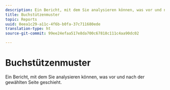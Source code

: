```yaml
---
description: Ein Bericht, mit dem Sie analysieren können, was vor und nach der gewählten Seite geschieht.
title: Buchstützenmuster
topic: Reports
uuid: 0eea1c29-a11c-4f6b-b0fa-37c711680ede
translation-type: ht
source-git-commit: 99ee24efaa517e8da700c67818c111c4aa90dc02

---
```



# Buchstützenmuster

Ein Bericht, mit dem Sie analysieren können, was vor und nach der gewählten Seite geschieht.

